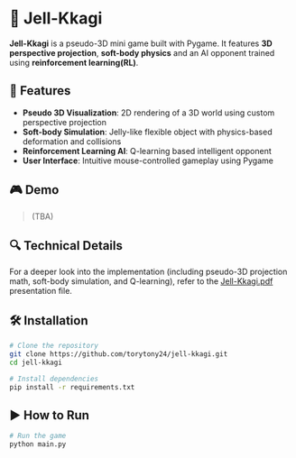 # 🫧 Jell-Kkagi

**Jell-Kkagi** is a pseudo-3D mini game built with Pygame. It features **3D perspective projection**, **soft-body physics** and an AI opponent trained using **reinforcement learning(RL)**.

## 🧩 Features

- **Pseudo 3D Visualization**: 2D rendering of a 3D world using custom perspective projection
- **Soft-body Simulation**: Jelly-like flexible object with physics-based deformation and collisions
- **Reinforcement Learning AI**: Q-learning based intelligent opponent
- **User Interface**: Intuitive mouse-controlled gameplay using Pygame

## 🎮 Demo

> (TBA)

## 🔍 Technical Details

For a deeper look into the implementation (including pseudo-3D projection math, soft-body simulation, and Q-learning), refer to the [Jell-Kkagi.pdf](./Jell-Kkagi.pdf) presentation file.

## 🛠️ Installation

```bash
# Clone the repository
git clone https://github.com/torytony24/jell-kkagi.git
cd jell-kkagi

# Install dependencies
pip install -r requirements.txt
```

## ▶️ How to Run

```bash
# Run the game
python main.py
```



